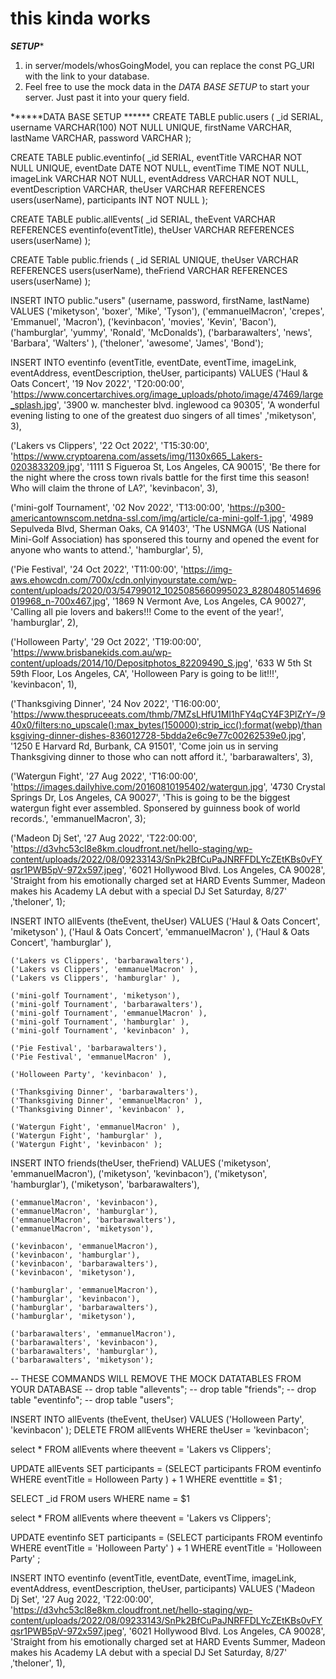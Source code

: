 # this kinda works

*****SETUP******
1) in server/models/whosGoingModel, you can replace the const PG_URI with the link to your database.
2) Feel free to use the mock data in the *DATA BASE SETUP* to start your server.  Just past it into your query field.

******DATA BASE SETUP ******
CREATE TABLE public.users (
    _id SERIAL,
    username VARCHAR(100) NOT NULL UNIQUE,
    firstName VARCHAR,
    lastName VARCHAR,
    password VARCHAR
);

CREATE TABLE public.eventinfo(
    _id SERIAL,
    eventTitle VARCHAR NOT NULL UNIQUE,
    eventDate DATE NOT NULL,
    eventTime TIME NOT NULL,
    imageLink VARCHAR NOT NULL,
    eventAddress VARCHAR NOT NULL,
    eventDescription VARCHAR,
    theUser VARCHAR REFERENCES users(userName),
    participants INT NOT NULL
);

CREATE TABLE public.allEvents(
    _id SERIAL,
    theEvent VARCHAR REFERENCES eventinfo(eventTitle),
    theUser VARCHAR REFERENCES users(userName)
);

CREATE Table public.friends (
    _id SERIAL UNIQUE,
    theUser VARCHAR REFERENCES users(userName),
    theFriend VARCHAR REFERENCES users(userName)
);





INSERT INTO public."users" (username, password, firstName, lastName) VALUES
  ('miketyson', 'boxer', 'Mike', 'Tyson'),
  ('emmanuelMacron', 'crepes', 'Emmanuel', 'Macron'),
  ('kevinbacon', 'movies', 'Kevin', 'Bacon'),
  ('hamburglar', 'yummy', 'Ronald', 'McDonalds'),
  ('barbarawalters', 'news', 'Barbara', 'Walters' ),
  ('theloner', 'awesome', 'James', 'Bond');
  

INSERT INTO eventinfo (eventTitle, eventDate, eventTime, imageLink, eventAddress, eventDescription, theUser, participants) VALUES
  ('Haul & Oats Concert', '19 Nov 2022', 'T20:00:00', 'https://www.concertarchives.org/image_uploads/photo/image/47469/large_splash.jpg', '3900 w. manchester blvd. inglewood ca 90305', 'A wonderful evening listing to one of the greatest duo singers of all times' ,'miketyson', 3),

  ('Lakers vs Clippers', '22 Oct 2022', 'T15:30:00', 'https://www.cryptoarena.com/assets/img/1130x665_Lakers-0203833209.jpg', '1111 S Figueroa St, Los Angeles, CA 90015', 'Be there for the night where the cross town rivals battle for the first time this season!  Who will claim the throne of LA?', 'kevinbacon', 3),

  ('mini-golf Tournament', '02 Nov 2022', 'T13:00:00', 'https://p300-americantownscom.netdna-ssl.com/img/article/ca-mini-golf-1.jpg', '4989 Sepulveda Blvd, Sherman Oaks, CA 91403', 'The USNMGA (US National Mini-Golf Association) has sponsered this tourny and opened the event for anyone who wants to attend.', 'hamburglar', 5),

  ('Pie Festival', '24 Oct 2022', 'T11:00:00', 'https://img-aws.ehowcdn.com/700x/cdn.onlyinyourstate.com/wp-content/uploads/2020/03/54799012_1025085660995023_8280480514696019968_n-700x467.jpg', '1869 N Vermont Ave, Los Angeles, CA 90027', 'Calling all pie lovers and bakers!!! Come to the event of the year!', 'hamburglar', 2),

  ('Holloween Party', '29 Oct 2022', 'T19:00:00', 'https://www.brisbanekids.com.au/wp-content/uploads/2014/10/Depositphotos_82209490_S.jpg', '633 W 5th St 59th Floor, Los Angeles, CA', 'Holloween Pary is going to be lit!!!', 'kevinbacon', 1),

  ('Thanksgiving Dinner', '24 Nov 2022', 'T16:00:00', 'https://www.thespruceeats.com/thmb/7MZsLHfU1MI1hFY4qCY4F3PlZrY=/940x0/filters:no_upscale():max_bytes(150000):strip_icc():format(webp)/thanksgiving-dinner-dishes-836012728-5bdda2e6c9e77c00262539e0.jpg', '1250 E Harvard Rd, Burbank, CA 91501', 'Come join us in serving Thanksgiving dinner to those who can nott afford it.', 'barbarawalters', 3),

  ('Watergun Fight', '27 Aug 2022', 'T16:00:00', 'https://images.dailyhive.com/20160810195402/watergun.jpg', '4730 Crystal Springs Dr, Los Angeles, CA 90027', 'This is going to be the biggest watergun fight ever assembled.  Sponsered by guinness book of world records.', 'emmanuelMacron', 3);

  ('Madeon Dj Set', '27 Aug 2022', 'T22:00:00', 'https://d3vhc53cl8e8km.cloudfront.net/hello-staging/wp-content/uploads/2022/08/09233143/SnPk2BfCuPaJNRFFDLYcZEtKBs0vFYqsr1PWB5pV-972x597.jpeg', '6021 Hollywood Blvd.
Los Angeles, CA 90028', 'Straight from his emotionally charged set at HARD Events Summer, Madeon makes his Academy LA debut with a special DJ Set Saturday, 8/27' ,'theloner', 1);


INSERT INTO allEvents (theEvent, theUser) VALUES
    ('Haul & Oats Concert', 'miketyson' ),
    ('Haul & Oats Concert', 'emmanuelMacron' ),
    ('Haul & Oats Concert', 'hamburglar' ),

    ('Lakers vs Clippers', 'barbarawalters'),
    ('Lakers vs Clippers', 'emmanuelMacron' ),
    ('Lakers vs Clippers', 'hamburglar' ),

    ('mini-golf Tournament', 'miketyson'),
    ('mini-golf Tournament', 'barbarawalters'),
    ('mini-golf Tournament', 'emmanuelMacron' ),
    ('mini-golf Tournament', 'hamburglar' ),
    ('mini-golf Tournament', 'kevinbacon' ),

    ('Pie Festival', 'barbarawalters'),
    ('Pie Festival', 'emmanuelMacron' ),
    
    ('Holloween Party', 'kevinbacon' ),

    ('Thanksgiving Dinner', 'barbarawalters'),
    ('Thanksgiving Dinner', 'emmanuelMacron' ),
    ('Thanksgiving Dinner', 'kevinbacon' ),

    ('Watergun Fight', 'emmanuelMacron' ),
    ('Watergun Fight', 'hamburglar' ),
    ('Watergun Fight', 'kevinbacon' );

    



INSERT INTO friends(theUser, theFriend) VALUES
    ('miketyson', 'emmanuelMacron'),
    ('miketyson', 'kevinbacon'),
    ('miketyson', 'hamburglar'),
    ('miketyson', 'barbarawalters'),

    ('emmanuelMacron', 'kevinbacon'),
    ('emmanuelMacron', 'hamburglar'),
    ('emmanuelMacron', 'barbarawalters'),
    ('emmanuelMacron', 'miketyson'),

    ('kevinbacon', 'emmanuelMacron'),
    ('kevinbacon', 'hamburglar'),
    ('kevinbacon', 'barbarawalters'),
    ('kevinbacon', 'miketyson'),

    ('hamburglar', 'emmanuelMacron'),
    ('hamburglar', 'kevinbacon'),
    ('hamburglar', 'barbarawalters'),
    ('hamburglar', 'miketyson'),

    ('barbarawalters', 'emmanuelMacron'),
    ('barbarawalters', 'kevinbacon'),
    ('barbarawalters', 'hamburglar'),
    ('barbarawalters', 'miketyson');



-- THESE COMMANDS WILL REMOVE THE MOCK DATATABLES FROM YOUR DATABASE
-- drop table "allevents";
-- drop table "friends";
-- drop table "eventinfo";
-- drop table "users";










INSERT INTO allEvents (theEvent, theUser) VALUES ('Holloween Party', 'kevinbacon' );
DELETE FROM allEvents WHERE theUser = 'kevinbacon';

select * FROM allEvents where theevent = 'Lakers vs Clippers';

UPDATE allEvents SET participants = (SELECT participants FROM eventinfo WHERE eventTitle = Holloween Party  ) + 1 WHERE eventtitle = $1 ;

SELECT _id FROM users WHERE name = $1

select * FROM allEvents where theevent = 'Lakers vs Clippers';

UPDATE eventinfo SET participants = (SELECT participants FROM eventinfo WHERE eventTitle = 'Holloween Party'  ) + 1 WHERE eventTitle = 'Holloween Party' ;



INSERT INTO eventinfo (eventTitle, eventDate, eventTime, imageLink, eventAddress, eventDescription, theUser, participants) VALUES
  ('Madeon Dj Set', '27 Aug 2022, 'T22:00:00', 'https://d3vhc53cl8e8km.cloudfront.net/hello-staging/wp-content/uploads/2022/08/09233143/SnPk2BfCuPaJNRFFDLYcZEtKBs0vFYqsr1PWB5pV-972x597.jpeg', '6021 Hollywood Blvd.
Los Angeles, CA 90028', 'Straight from his emotionally charged set at HARD Events Summer, Madeon makes his Academy LA debut with a special DJ Set Saturday, 8/27' ,'theloner', 1),